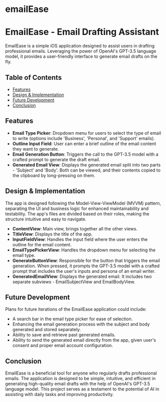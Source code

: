 # emailEase

# EmailEase - Email Drafting Assistant

EmailEase is a simple iOS application designed to assist users in drafting professional emails. Leveraging the power of OpenAI's GPT-3.5 language model, it provides a user-friendly interface to generate email drafts on the fly.

## Table of Contents

- [Features](#features)
- [Design & Implementation](#design--implementation)
- [Future Development](#future-development)
- [Conclusion](#conclusion)

## Features
- **Email Type Picker**: Dropdown menu for users to select the type of email to write (options include 'Business', 'Personal', and 'Support' emails).
- **Outline Input Field**: User can enter a brief outline of the email content they want to generate.
- **Email Generation Button**: Triggers the call to the GPT-3.5 model with a crafted prompt to generate the draft email.
- **Generated Email View**: Displays the generated email split into two parts - 'Subject' and 'Body'. Both can be viewed, and their contents copied to the clipboard by long-pressing on them.

## Design & Implementation
The app is designed following the Model-View-ViewModel (MVVM) pattern, separating the UI and business logic for enhanced maintainability and testability. The app's files are divided based on their roles, making the structure intuitive and easy to navigate.

- **ContentView**: Main view, brings together all the other views.
- **TitleView**: Displays the title of the app.
- **InputFieldView**: Handles the input field where the user enters the outline for the email content.
- **EmailTypePickerView**: Handles the dropdown menu for selecting the email type.
- **GenerateButtonView**: Responsible for the button that triggers the email generation. When pressed, it prompts the GPT-3.5 model with a crafted prompt that includes the user's inputs and persona of an email writer.
- **GeneratedEmailView**: Displays the generated email. It includes two separate subviews - EmailSubjectView and EmailBodyView.

## Future Development
Plans for future iterations of the EmailEase application could include:

- A search bar in the email type picker for ease of selection.
- Enhancing the email generation process with the subject and body generated and stored separately.
- Ability to save and retrieve past generated emails.
- Ability to send the generated email directly from the app, given user's consent and proper email account configuration.

## Conclusion
EmailEase is a beneficial tool for anyone who regularly drafts professional emails. The application is designed to be simple, intuitive, and efficient in generating high-quality email drafts with the help of OpenAI's GPT-3.5 language model. This project serves as a testament to the potential of AI in assisting with daily tasks and improving productivity.
